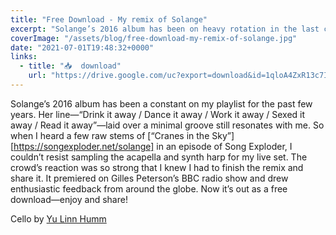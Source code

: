 ```yaml
---
title: "Free Download - My remix of Solange"
excerpt: "Solange’s 2016 album has been on heavy rotation in the last couple of years and those songs will for ever remind me of the good and bad times..."
coverImage: "/assets/blog/free-download-my-remix-of-solange.jpg"
date: "2021-07-01T19:48:32+0000"
links:
  - title: "📥  download"
    url: "https://drive.google.com/uc?export=download&id=1qloA4ZxR13c7I0O5_lbe5pkXX4PBrVzj"
---
```


Solange’s 2016 album has been a constant on my playlist for the past few years. Her line—“Drink it away / Dance it away / Work it away / Sexed it away / Read it away”—laid over a minimal groove still resonates with me. So when I heard a few raw stems of [“Cranes in the Sky”][https://songexploder.net/solange] in an episode of Song Exploder, I couldn’t resist sampling the acapella and synth harp for my live set. The crowd’s reaction was so strong that I knew I had to finish the remix and share it. It premiered on Gilles Peterson’s BBC radio show and drew enthusiastic feedback from around the globe. Now it’s out as a free download—enjoy and share!

Cello by [Yu Linn Humm](https://www.instagram.com/yulin.humm/)
